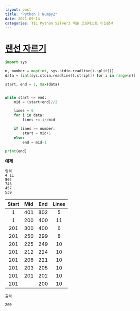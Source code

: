 ```yaml
---
layout: post
title: "Python | Numpy2"
date: 2021-09-14
categories: TIL Python Silver3 백준 코딩테스트 이진탐색
---
```


# [랜선 자르기](https://www.acmicpc.net/problem/1654)

```python
import sys

n, number = map(int, sys.stdin.readline().split())
data = [int(sys.stdin.readline().strip()) for i in range(n)]

start, end = 1, max(data)


while start <= end:
    mid = (start+end)//2

    lines = 0
    for i in data:
        lines += i//mid

    if lines >= number:
        start = mid+1
    else:
        end = mid-1

print(end)
```

**예제**

```
입력
4 11
802
743
457
539
```

| Start | Mid | End | Lines |
| :---: | :-: | :-: | :---: |
|   1   | 401 | 802 |   5   |
|   1   | 200 | 400 |  11   |
|  201  | 300 | 400 |   6   |
|  201  | 250 | 299 |   8   |
|  201  | 225 | 249 |  10   |
|  201  | 212 | 224 |  10   |
|  201  | 206 | 221 |  10   |
|  201  | 203 | 205 |  10   |
|  201  | 201 | 202 |  10   |
|  201  |     | 200 |  10   |

```
출력

200
```
